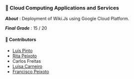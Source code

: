 ### :pushpin: Cloud Computing Applications and Services

***About*** : Deployment of Wiki.Js using Google Cloud Platform.

***Final Grade*** : 15 / 20

#### :handshake: Contributors 
- [Luís Pinto](https://github.com/L-Pinto)
- [Rita Peixoto](https://github.com/rita-peixoto)
- Carlos Freitas
- [Luísa Carneiro](https://github.com/Analucar)
- [Francisco Peixoto](https://github.com/eramsodoiseuros)
